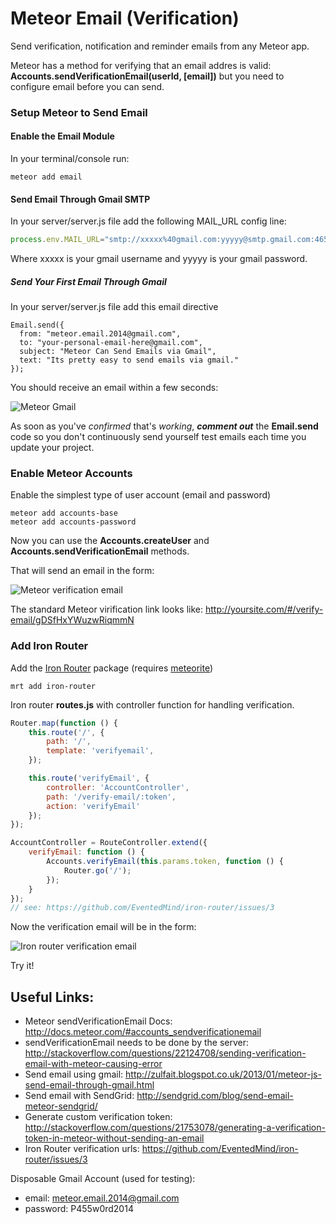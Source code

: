 Meteor Email (Verification)
============

Send verification, notification and reminder emails from any Meteor app.


Meteor has a method for verifying that an email addres is valid: <br />
**Accounts.sendVerificationEmail(userId, [email])** 
but you need to configure email before you can send.

### Setup Meteor to Send Email

#### Enable the Email Module

In your terminal/console run:

```
meteor add email
```

#### Send Email Through Gmail SMTP

In your server/server.js file add the following MAIL_URL config line:
```javascript
process.env.MAIL_URL="smtp://xxxxx%40gmail.com:yyyyy@smtp.gmail.com:465/"; 
```
Where xxxxx is your gmail username and yyyyy is your gmail password.

##### Send Your First Email Through Gmail

In your server/server.js file add this email directive
```
Email.send({
  from: "meteor.email.2014@gmail.com",
  to: "your-personal-email-here@gmail.com",
  subject: "Meteor Can Send Emails via Gmail",
  text: "Its pretty easy to send emails via gmail."
});
```

You should receive an email within a few seconds:

![Meteor Gmail](http://i.imgur.com/dB6DQyf.png)

As soon as you've *confirmed* that's *working*, 
***comment out*** the **Email.send**
code so you don't continuously send yourself test emails each time you
update your project.


### Enable Meteor Accounts

Enable the simplest type of user account (email and password)

```
meteor add accounts-base
meteor add accounts-password
```

Now you can use the **Accounts.createUser** 
and **Accounts.sendVerificationEmail** methods.

That will send an email in the form:

![Meteor verification email](http://i.imgur.com/BpUckrK.png)

The standard Meteor virification link looks like: 
http://yoursite.com/#/verify-email/gDSfHxYWuzwRiqmmN


### Add Iron Router

Add the [Iron Router](https://github.com/EventedMind/iron-router) package
(requires [meteorite](https://github.com/oortcloud/meteorite))

```
mrt add iron-router
```

Iron router **routes.js** with controller function for handling verification.

```javascript
Router.map(function () {
    this.route('/', {
        path: '/',
        template: 'verifyemail',
    });

    this.route('verifyEmail', {
        controller: 'AccountController',
        path: '/verify-email/:token',
        action: 'verifyEmail'
    });
});

AccountController = RouteController.extend({
    verifyEmail: function () {
        Accounts.verifyEmail(this.params.token, function () {
            Router.go('/');
        });
    }
});
// see: https://github.com/EventedMind/iron-router/issues/3
```

Now the verification email will be in the form:

![Iron router verification email](http://i.imgur.com/0ZVIOWl.png)

Try it!



## Useful Links:

- Meteor sendVerificationEmail Docs: http://docs.meteor.com/#accounts_sendverificationemail
- sendVerificationEmail needs to be done by the server: http://stackoverflow.com/questions/22124708/sending-verification-email-with-meteor-causing-error
- Send email using gmail: http://zulfait.blogspot.co.uk/2013/01/meteor-js-send-email-through-gmail.html
- Send email with SendGrid: http://sendgrid.com/blog/send-email-meteor-sendgrid/
- Generate custom verification token: http://stackoverflow.com/questions/21753078/generating-a-verification-token-in-meteor-without-sending-an-email
- Iron Router verification urls: https://github.com/EventedMind/iron-router/issues/3



Disposable Gmail Account (used for testing):
- email: meteor.email.2014@gmail.com
- password: P455w0rd2014